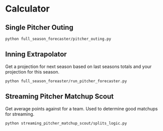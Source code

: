# Calculator

## Single Pitcher Outing

```
python full_season_forecaster/pitcher_outing.py
```

## Inning Extrapolator

Get a projection for next season based on last seasons totals and your projection for this season.

```
python full_season_foreaster/run_pitcher_forecaster.py
```

## Streaming Pitcher Matchup Scout

Get average points against for a team. Used to determine good matchups for streaming.

```
python streaming_pitcher_matchup_scout/splits_logic.py 
```

